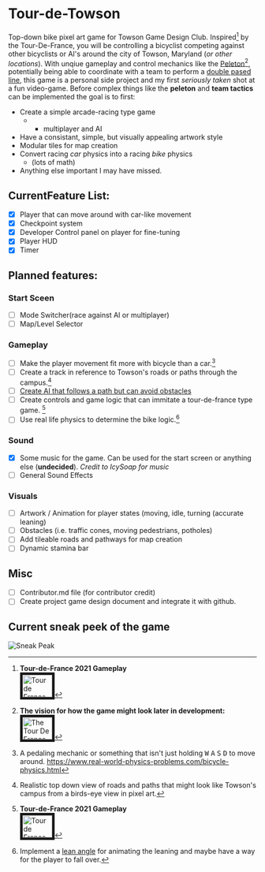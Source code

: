 # Tour-de-Towson

Top-down bike pixel art game for Towson Game Design Club. Inspired[^tourdefrance-gameplay] by the Tour-De-France, you will be controlling a bicyclist competing against other bicyclists or AI's around the city of Towson, Maryland (*or other locations*). With unqiue gameplay and control mechanics like the [Peleton](https://en.wikipedia.org/wiki/Peloton)[^visualization], potentially being able to coordinate with a team to perform a [double pased line](https://youtu.be/h7wPa1Hl5ZA?t=361 "The Tour De France Explained in Animation"), this game is a personal side project and my first *seriously taken* shot at a fun video-game. 
Before complex things like the **peleton** and **team tactics** can be implemented the goal is to first:
- Create a simple arcade-racing type game
  - + multiplayer and AI
- Have a consistant, simple, but visually appealing artwork style
- Modular tiles for map creation
- Convert racing *car* physics into a racing *bike* physics
  - (lots of math)
- Anything else important I may have missed.

[^visualization]: **The vision for how the game might look later in development:** <br />
<a href="http://www.youtube.com/watch?feature=player_embedded&v=7wPa1Hl5ZA&t=319s
" target="_blank"><img src="http://img.youtube.com/vi/h7wPa1Hl5ZA/0.jpg" 
alt="The Tour De France Explained in Animation" width="60" height="45" border="5" /></a>

[^tourdefrance-gameplay]: **Tour-de-France 2021 Gameplay** <br />
<a href="http://www.youtube.com/watch?feature=player_embedded&v=hQliQs7Bu9EE&t=187s
" target="_blank"><img src="http://img.youtube.com/vi/QliQs7Bu9EE/0.jpg" 
alt="Tour de France 2020 Gameplay (PS4 HD) [1080p60FPS]" width="60" height="45" border="5" /></a>

## CurrentFeature List:
- [x] Player that can move around with car-like movement
- [x] Checkpoint system
- [x] Developer Control panel on player for fine-tuning
- [x] Player HUD
- [x] Timer

## Planned features:

### Start Sceen
- [ ] Mode Switcher(race against AI or multiplayer)
- [ ] Map/Level Selector

### Gameplay
- [ ] Make the player movement fit more with bicycle than a car.[^movement]
- [ ] Create a track in reference to Towson's roads or paths through the campus.[^map]
- [ ] [Create AI that follows a path but can avoid obstacles](http://kidscancode.org/godot_recipes/ai/context_map/ "Context Based Steering")
- [ ] Create controls and game logic that can immitate a tour-de-france type game. [^tourdefrance-gameplay]
- [ ] Use real life physics to determine the bike logic.[^physics]

[^movement]: A pedaling mechanic or something that isn't just holding
<kbd>W</kbd> <kbd>A</kbd> <kbd>S</kbd> <kbd>D</kbd> to move around.
https://www.real-world-physics-problems.com/bicycle-physics.html

[^map]: Realistic top down view of roads and paths that might look like Towson's campus from a birds-eye view in pixel art.  

[^physics]: Implement a [lean angle](https://www.real-world-physics-problems.com/bicycle-physics.html "Bicycle Physics") for animating the leaning and maybe have a way for the player to fall over.


### Sound
- [x] Some music for the game. Can be used for the start screen or anything else (**undecided**). *Credit to IcySoap for music*
- [ ] General Sound Effects

### Visuals
- [ ] Artwork / Animation for player states (moving, idle, turning (accurate leaning)
- [ ] Obstacles (i.e. traffic cones, moving pedestrians, potholes)
- [ ] Add tileable roads and pathways for map creation
- [ ] Dynamic stamina bar

## Misc
- [ ] Contributor.md file (for contributor credit)
- [ ] Create project game design document and integrate it with github.

## Current sneak peek of the game
![Sneak Peak](<img width="1279" alt="image" src="https://user-images.githubusercontent.com/85744041/157512213-ebdfb25e-010a-4f2f-942b-20cb5ab7601c.png">
)

